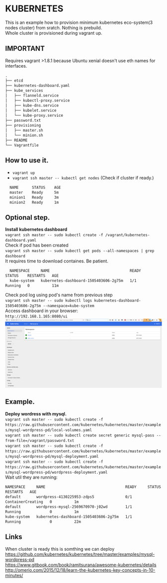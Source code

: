 # KUBERNETES
  

This is an example how to provision minimum kubernetes eco-system(3 nodes cluster) from sratch. Nothing is prebuild.  
Whole cluster is provisioned during vagrant up.  

## IMPORTANT  
  Requires vagrant >1.8.1 because Ubuntu xenial doesn't use eth names for interfaces.
  
```
.
├── etcd
├── kubernetes-dashboard.yaml
├── kube_services
│   ├── flanneld.service
│   ├── kubectl-proxy.service
│   ├── kube-dns.service
│   ├── kubelet.service
│   └── kube-proxy.service
├── password.txt
├── provisioning
│   ├── master.sh
│   └── minion.sh
├── README
└── Vagrantfile
```

## How to use it.  
* `vagrant up`  
* `vagrant ssh master -- kubectl get nodes` (Check if cluster if ready.)  
```  
  NAME      STATUS    AGE
  master    Ready     5m
  minion1   Ready     3m
  minion2   Ready     1m
```

## Optional step.  
**Install kubernetes dashboard**  
  `vagrant ssh master -- sudo kubectl create -f /vagrant/kubernetes-dashboard.yaml`  
  Check if pod has been created  
  `vagrant ssh master -- sudo kubectl get pods --all-namespaces | grep dashboard`  
  It requires time to download containes. Be patient.  
```
  NAMESPACE     NAME                                    READY     STATUS    RESTARTS   AGE
  kube-system   kubernetes-dashboard-1505403606-2g75m   1/1       Running   0          11m
```  
  Check pod log using pod's name from previous step  
  `vagrant ssh master -- sudo kubectl logs kubernetes-dashboard-1505403606-2g75m --namespace=kube-system`  
  Access dashboard in your browser:  
  `http://192.168.1.165:8080/ui`  
  ![kubernetes dashboard](images/dash.png)   
  
## Example.  
**Deploy wordress with mysql.**  
  `vagrant ssh master -- sudo kubectl create -f https://raw.githubusercontent.com/kubernetes/kubernetes/master/examples/mysql-wordpress-pd/local-volumes.yaml`  
  `vagrant ssh master -- sudo kubectl create secret generic mysql-pass --from-file=/vagrant/password.txt`  
  `vagrant ssh master -- sudo kubectl create -f https://raw.githubusercontent.com/kubernetes/kubernetes/master/examples/mysql-wordpress-pd/mysql-deployment.yaml`  
  `vagrant ssh master -- sudo kubectl create -f https://raw.githubusercontent.com/kubernetes/kubernetes/master/examples/mysql-wordpress-pd/wordpress-deployment.yaml`  
  Wait util they are running:  
  ```
  NAMESPACE     NAME                                    READY     STATUS              RESTARTS   AGE
  default       wordpress-4130225953-zdps5              0/1       ContainerCreating   0          1m
  default       wordpress-mysql-2569670970-j02wd        1/1       Running             0          1m
  kube-system   kubernetes-dashboard-1505403606-2g75m   1/1       Running             0          22m
  ```  

## Links
When cluster is ready this is somthing we can deploy https://github.com/kubernetes/kubernetes/tree/master/examples/mysql-wordpress-pd  
https://www.gitbook.com/book/ramitsurana/awesome-kubernetes/details  
http://omerio.com/2015/12/18/learn-the-kubernetes-key-concepts-in-10-minutes/  